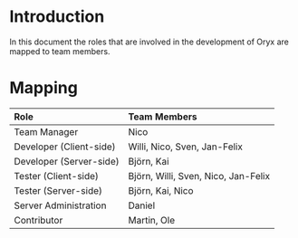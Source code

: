 # Introduction #

In this document the roles that are involved in the development of Oryx are mapped to team members.


# Mapping #

| **Role** | **Team Members** |
|:---------|:-----------------|
| Team Manager | Nico             |
| Developer (Client-side) | Willi, Nico, Sven, Jan-Felix |
| Developer (Server-side) | Björn, Kai       |
| Tester (Client-side) | Björn, Willi, Sven, Nico, Jan-Felix |
| Tester (Server-side) | Björn, Kai, Nico |
| Server Administration | Daniel           |
| Contributor | Martin, Ole      |